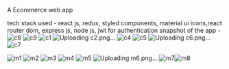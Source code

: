 A Ecommerce web app

tech stack used - react js, redux, styled components, material ui icons,react router dom, express js, node js, jwt for authentication
snapshot of the app -
![c8](https://user-images.githubusercontent.com/74185121/160633328-460c9214-659d-4939-b677-7d99bb860182.png)
![c9](https://user-images.githubusercontent.com/74185121/160633344-7ba0fffc-ffda-4645-833e-d1f6a055312f.png)
![c1](https://user-images.githubusercontent.com/74185121/160633349-6573a329-e079-417c-bef1-18d207abb475.png)
![Uploading c2.png…]()
![c4](https://user-images.githubusercontent.com/74185121/160633362-15b0720a-e125-46c8-9b2f-a1871827507b.png)
![c5](https://user-images.githubusercontent.com/74185121/160633374-5bc81425-bddf-4803-88e8-6733726d238a.png)
![Uploading c6.png…]()
![c7](https://user-images.githubusercontent.com/74185121/160633385-e4c3d45f-d5d2-4c49-afeb-6abf503d0400.png)

![m1](https://user-images.githubusercontent.com/74185121/160634608-7e992921-09b1-4e69-9c58-1ee3b0bb2bfa.png)
![m2](https://user-images.githubusercontent.com/74185121/160634669-1e2c4942-b399-4a33-b10b-2804621ab0bd.png)
![m3](https://user-images.githubusercontent.com/74185121/160634680-610f2073-1912-45db-94d7-78651418687f.png)
![m4](https://user-images.githubusercontent.com/74185121/160634703-166a3e92-a560-476e-a6dd-b83a7925739c.png)
![m5](https://user-images.githubusercontent.com/74185121/160634722-d348f5f5-ebfc-41d6-b5d9-8de5fc363b91.png)
![Uploading m6.png…]()
![m7](https://user-images.githubusercontent.com/74185121/160634770-030302ee-12d2-4fb9-879a-c5c439fef1d1.png)![m8](https://user-images.githubusercontent.com/74185121/160634806-0fa9739e-858e-4686-b70c-8ccdce623072.png)

